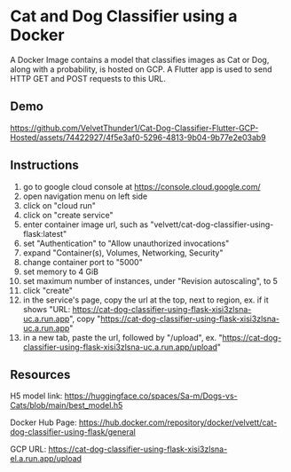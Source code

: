 # Cat and Dog Classifier using a Docker
A Docker Image contains a model that classifies images as Cat or Dog, along with a probability, is hosted on GCP. A Flutter app is used to send HTTP GET and POST requests to this URL.

## Demo

https://github.com/VelvetThunder1/Cat-Dog-Classifier-Flutter-GCP-Hosted/assets/74422927/4f5e3af0-5296-4813-9b04-9b77e2e03ab9


## Instructions 

1. go to google cloud console at https://console.cloud.google.com/
2. open navigation menu on left side
3. click on "cloud run"
4. click on "create service"
5. enter container image url, such as "velvett/cat-dog-classifier-using-flask:latest"
6. set "Authentication" to "Allow unauthorized invocations"
7. expand "Container(s), Volumes, Networking, Security"
8. change container port to "5000"
9. set memory to 4 GiB
10. set maximum number of instances, under "Revision autoscaling", to 5
11. click "create"
12. in the service's page, copy the url at the top, next to region, ex. if it shows "URL: https://cat-dog-classifier-using-flask-xisi3zlsna-uc.a.run.app", copy "https://cat-dog-classifier-using-flask-xisi3zlsna-uc.a.run.app"
13. in a new tab, paste the url, followed by "/upload", ex. "https://cat-dog-classifier-using-flask-xisi3zlsna-uc.a.run.app/upload"

## Resources
H5 model link: https://huggingface.co/spaces/Sa-m/Dogs-vs-Cats/blob/main/best_model.h5

Docker Hub Page: https://hub.docker.com/repository/docker/velvett/cat-dog-classifier-using-flask/general

GCP URL: https://cat-dog-classifier-using-flask-xisi3zlsna-el.a.run.app/upload
